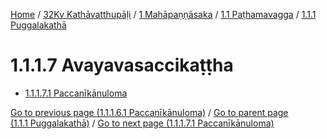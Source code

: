 
[Home](/) / [32Kv Kathāvatthupāḷi](../../...md) / [1 Mahāpaṇṇāsaka](../...md) / [1.1 Paṭhamavagga](...md) / [1.1.1 Puggalakathā](../32Kv/1/1.1/1.1.1.md)

# 1.1.1.7 Avayavasaccikaṭṭha

* [1.1.1.7.1 Paccanīkānuloma](1.1.1.7/1.1.1.7.1.md)

[Go to previous page (1.1.1.6.1 Paccanīkānuloma)](1.1.1.6/1.1.1.6.1.md) / [Go to parent page (1.1.1 Puggalakathā)](../32Kv/1/1.1/1.1.1.md) / [Go to next page (1.1.1.7.1 Paccanīkānuloma)](1.1.1.7/1.1.1.7.1.md)


